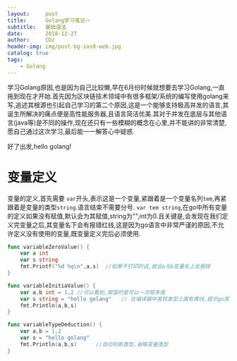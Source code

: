 ```yaml
---
layout:     post
title:      Golang学习笔记一
subtitle:   基础语法
date:       2018-12-27
author:     CDz
header-img: img/post-bg-ios9-web.jpg
catalog: true
tags:
    - Golang
---
```


学习Golang原因,也是因为自己比较懒,早在6月份时候就想要去学习Golang,一直拖到现在才开始.首先因为区块链技术领域中有很多框架/系统的编写使用golang来写,追述其根源也引起自己学习的第二个原因,这是一个能够支持极高并发的语言,其诞生所解决的痛点便是高性能服务器,且语言简洁优美.其对于并发在底层与其他语言(java等)是不同的操作,现在还只有一些模糊的概念在心里,并不能讲的非常清楚,愿自己通过这次学习,最后能一一解答心中疑惑.

好了出发,hello golang!

# 变量定义

变量的定义,首先需要 `var`开头,表示这是一个变量,紧跟着是一个变量名列`tem`,再紧跟着是变量的类型`string`.语言结束不需要分号.
`var tem string`,在go中所有变量的定义如果没有赋值,默认会为其赋值,string为"",int为0.且关键是,会发现在我们定义完变量之后,其变量名下会有报错红线,这是因为go语言中非常严谨的原因,不允许定义没有使用的变量,既变量定义完后必须使用.

```go
func variableZeroValue() {
    var a int
    var s string
    fmt.Printf("%d %q\n",a,s)  //如果不打印的话,就会a与b变量名上会报错
}
```

```go
func variableInitiaValue() {
    var a,b int = 1,2 //可以看到,赋值时是可以一次赋多值
    var s string = "hello golang"   // 在编译器中发现类型上画有黄线,提示go其实可以自动识别类型,它会根据我们的值去判断类型
    fmt.Println(a,b,s)  
}
```

```go
func variableTypeDeduction() {
    var a,b = 1,2
    var s = "hello golang"
    fmt.Println(a,b,s)      //自动判断类型,省略变量类型
}
```
